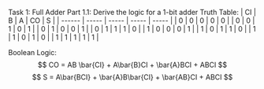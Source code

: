 Task 1: Full Adder
    Part 1.1: Derive the logic for a 1-bit adder
    Truth Table:
|   CI   |   B   |   A   |  CO   |   S   |
| ------ | ----- | ----- | ----- | ----- |
|   0    |   0   |   0   |   0   |   0   |
|   0    |   0   |   1   |   0   |   1   |
|   0    |   1   |   0   |   0   |   1   |
|   0    |   1   |   1   |   1   |   0   |
|   1    |   0   |   0   |   0   |   1   |
|   1    |   0   |   1   |   1   |   0   |
|   1    |   1   |   0   |   1   |   0   |
|   1    |   1   |   1   |   1   |   1   |

Boolean Logic: 
$$ 
CO = AB \bar{CI} + A\bar{B}CI + \bar{A}BCI + ABCI 
$$
$$ 
S = A\bar{BCI} + \bar{A}B\bar{CI} + \bar{AB}CI + ABCI 
$$
